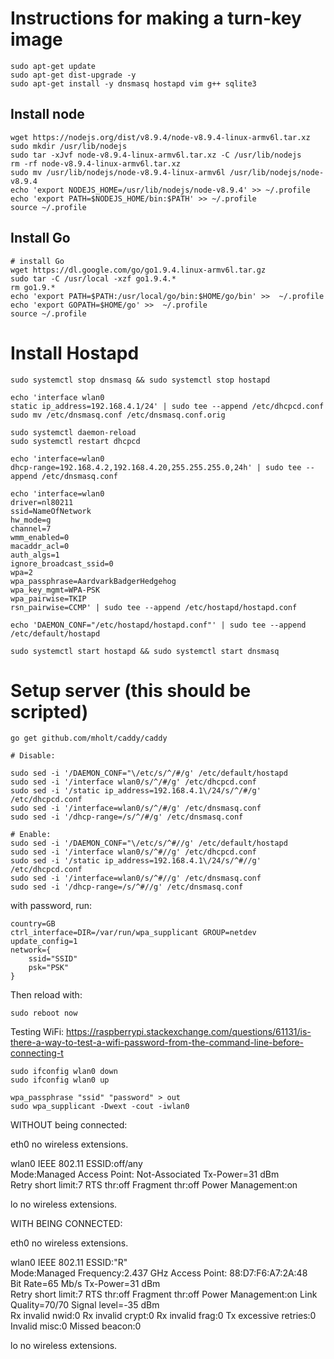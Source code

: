 # Instructions for making a turn-key image

```
sudo apt-get update
sudo apt-get dist-upgrade -y
sudo apt-get install -y dnsmasq hostapd vim g++ sqlite3
```

## Install node 

```
wget https://nodejs.org/dist/v8.9.4/node-v8.9.4-linux-armv6l.tar.xz
sudo mkdir /usr/lib/nodejs
sudo tar -xJvf node-v8.9.4-linux-armv6l.tar.xz -C /usr/lib/nodejs 
rm -rf node-v8.9.4-linux-armv6l.tar.xz
sudo mv /usr/lib/nodejs/node-v8.9.4-linux-armv6l /usr/lib/nodejs/node-v8.9.4
echo 'export NODEJS_HOME=/usr/lib/nodejs/node-v8.9.4' >> ~/.profile
echo 'export PATH=$NODEJS_HOME/bin:$PATH' >> ~/.profile
source ~/.profile
```

## Install Go

```
# install Go
wget https://dl.google.com/go/go1.9.4.linux-armv6l.tar.gz
sudo tar -C /usr/local -xzf go1.9.4.*
rm go1.9.*
echo 'export PATH=$PATH:/usr/local/go/bin:$HOME/go/bin' >>  ~/.profile
echo 'export GOPATH=$HOME/go' >>  ~/.profile
source ~/.profile
```

# Install Hostapd

```
sudo systemctl stop dnsmasq && sudo systemctl stop hostapd

echo 'interface wlan0
static ip_address=192.168.4.1/24' | sudo tee --append /etc/dhcpcd.conf
sudo mv /etc/dnsmasq.conf /etc/dnsmasq.conf.orig  

sudo systemctl daemon-reload
sudo systemctl restart dhcpcd

echo 'interface=wlan0
dhcp-range=192.168.4.2,192.168.4.20,255.255.255.0,24h' | sudo tee --append /etc/dnsmasq.conf

echo 'interface=wlan0
driver=nl80211
ssid=NameOfNetwork
hw_mode=g
channel=7
wmm_enabled=0
macaddr_acl=0
auth_algs=1
ignore_broadcast_ssid=0
wpa=2
wpa_passphrase=AardvarkBadgerHedgehog
wpa_key_mgmt=WPA-PSK
wpa_pairwise=TKIP
rsn_pairwise=CCMP' | sudo tee --append /etc/hostapd/hostapd.conf

echo 'DAEMON_CONF="/etc/hostapd/hostapd.conf"' | sudo tee --append /etc/default/hostapd

sudo systemctl start hostapd && sudo systemctl start dnsmasq
```

# Setup server (this should be scripted)

```
go get github.com/mholt/caddy/caddy

# Disable:

sudo sed -i '/DAEMON_CONF="\/etc/s/^/#/g' /etc/default/hostapd
sudo sed -i '/interface wlan0/s/^/#/g' /etc/dhcpcd.conf
sudo sed -i '/static ip_address=192.168.4.1\/24/s/^/#/g' /etc/dhcpcd.conf
sudo sed -i '/interface=wlan0/s/^/#/g' /etc/dnsmasq.conf
sudo sed -i '/dhcp-range=/s/^/#/g' /etc/dnsmasq.conf

# Enable:
sudo sed -i '/DAEMON_CONF="\/etc/s/^#//g' /etc/default/hostapd
sudo sed -i '/interface wlan0/s/^#//g' /etc/dhcpcd.conf
sudo sed -i '/static ip_address=192.168.4.1\/24/s/^#//g' /etc/dhcpcd.conf
sudo sed -i '/interface=wlan0/s/^#//g' /etc/dnsmasq.conf
sudo sed -i '/dhcp-range=/s/^#//g' /etc/dnsmasq.conf

```

with password, run:

```
country=GB
ctrl_interface=DIR=/var/run/wpa_supplicant GROUP=netdev
update_config=1
network={
    ssid="SSID"
    psk="PSK"
}
```

Then reload with:

```
sudo reboot now
```

Testing WiFi: https://raspberrypi.stackexchange.com/questions/61131/is-there-a-way-to-test-a-wifi-password-from-the-command-line-before-connecting-t

```
sudo ifconfig wlan0 down
sudo ifconfig wlan0 up
```

```
wpa_passphrase "ssid" "password" > out
sudo wpa_supplicant -Dwext -cout -iwlan0
```

WITHOUT being connected:

eth0      no wireless extensions.

wlan0     IEEE 802.11  ESSID:off/any  
          Mode:Managed  Access Point: Not-Associated   Tx-Power=31 dBm   
          Retry short limit:7   RTS thr:off   Fragment thr:off
          Power Management:on
          
lo        no wireless extensions.

WITH BEING CONNECTED:

eth0      no wireless extensions.

wlan0     IEEE 802.11  ESSID:"R"  
          Mode:Managed  Frequency:2.437 GHz  Access Point: 88:D7:F6:A7:2A:48   
          Bit Rate=65 Mb/s   Tx-Power=31 dBm   
          Retry short limit:7   RTS thr:off   Fragment thr:off
          Power Management:on
          Link Quality=70/70  Signal level=-35 dBm  
          Rx invalid nwid:0  Rx invalid crypt:0  Rx invalid frag:0
          Tx excessive retries:0  Invalid misc:0   Missed beacon:0

lo        no wireless extensions.

















